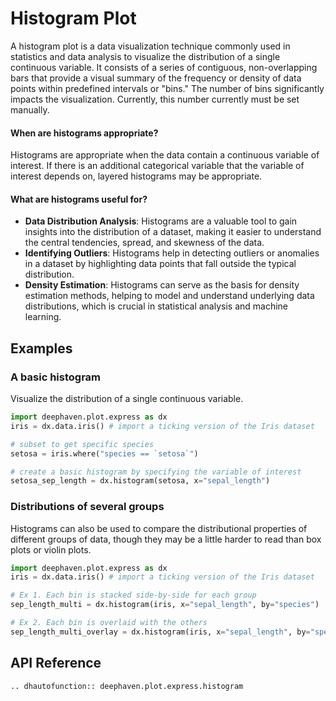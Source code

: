 # Histogram Plot

A histogram plot is a data visualization technique commonly used in statistics and data analysis to visualize the distribution of a single continuous variable. It consists of a series of contiguous, non-overlapping bars that provide a visual summary of the frequency or density of data points within predefined intervals or "bins." The number of bins significantly impacts the visualization. Currently, this number currently must be set manually.

#### When are histograms appropriate?

Histograms are appropriate when the data contain a continuous variable of interest. If there is an additional categorical variable that the variable of interest depends on, layered histograms may be appropriate.

#### What are histograms useful for?

- **Data Distribution Analysis**: Histograms are a valuable tool to gain insights into the distribution of a dataset, making it easier to understand the central tendencies, spread, and skewness of the data.
- **Identifying Outliers**: Histograms help in detecting outliers or anomalies in a dataset by highlighting data points that fall outside the typical distribution.
- **Density Estimation**: Histograms can serve as the basis for density estimation methods, helping to model and understand underlying data distributions, which is crucial in statistical analysis and machine learning.

## Examples

### A basic histogram

Visualize the distribution of a single continuous variable.

```python order=setosa_sep_length,setosa,iris
import deephaven.plot.express as dx
iris = dx.data.iris() # import a ticking version of the Iris dataset

# subset to get specific species
setosa = iris.where("species == `setosa`")

# create a basic histogram by specifying the variable of interest
setosa_sep_length = dx.histogram(setosa, x="sepal_length")
```

### Distributions of several groups

Histograms can also be used to compare the distributional properties of different groups of data, though they may be a little harder to read than box plots or violin plots.

```python order=sep_length_multi,sep_length_multi_overlay,iris
import deephaven.plot.express as dx
iris = dx.data.iris() # import a ticking version of the Iris dataset

# Ex 1. Each bin is stacked side-by-side for each group
sep_length_multi = dx.histogram(iris, x="sepal_length", by="species")

# Ex 2. Each bin is overlaid with the others
sep_length_multi_overlay = dx.histogram(iris, x="sepal_length", by="species", barmode="overlay")
```

## API Reference
```{eval-rst}
.. dhautofunction:: deephaven.plot.express.histogram
```